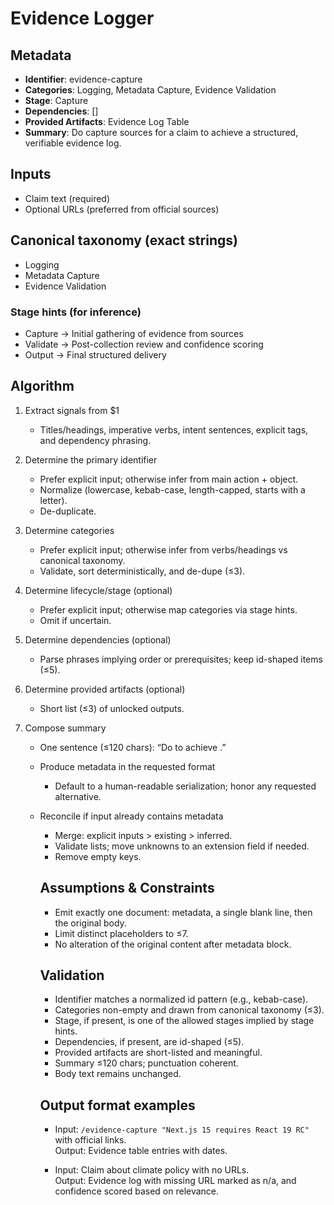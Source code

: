# Evidence Logger

## Metadata

- **Identifier**: evidence-capture
- **Categories**: Logging, Metadata Capture, Evidence Validation
- **Stage**: Capture
- **Dependencies**: []
- **Provided Artifacts**: Evidence Log Table
- **Summary**: Do capture sources for a claim to achieve a structured, verifiable evidence log.

## Inputs

- Claim text (required)
- Optional URLs (preferred from official sources)

## Canonical taxonomy (exact strings)

- Logging
- Metadata Capture
- Evidence Validation

### Stage hints (for inference)

- Capture → Initial gathering of evidence from sources
- Validate → Post-collection review and confidence scoring
- Output → Final structured delivery

## Algorithm

1. Extract signals from $1
   - Titles/headings, imperative verbs, intent sentences, explicit tags, and dependency phrasing.

2. Determine the primary identifier
   - Prefer explicit input; otherwise infer from main action + object.
   - Normalize (lowercase, kebab-case, length-capped, starts with a letter).
   - De-duplicate.

3. Determine categories
   - Prefer explicit input; otherwise infer from verbs/headings vs canonical taxonomy.
   - Validate, sort deterministically, and de-dupe (≤3).

4. Determine lifecycle/stage (optional)
   - Prefer explicit input; otherwise map categories via stage hints.
   - Omit if uncertain.

5. Determine dependencies (optional)
   - Parse phrases implying order or prerequisites; keep id-shaped items (≤5).

6. Determine provided artifacts (optional)
   - Short list (≤3) of unlocked outputs.

7. Compose summary
   - One sentence (≤120 chars): “Do <verb> <object> to achieve <outcome>.”

8. Produce metadata in the requested format
   - Default to a human-readable serialization; honor any requested alternative.

9. Reconcile if input already contains metadata
   - Merge: explicit inputs > existing > inferred.
   - Validate lists; move unknowns to an extension field if needed.
   - Remove empty keys.

## Assumptions & Constraints

- Emit exactly one document: metadata, a single blank line, then the original body.
- Limit distinct placeholders to ≤7.
- No alteration of the original content after metadata block.

## Validation

- Identifier matches a normalized id pattern (e.g., kebab-case).
- Categories non-empty and drawn from canonical taxonomy (≤3).
- Stage, if present, is one of the allowed stages implied by stage hints.
- Dependencies, if present, are id-shaped (≤5).
- Provided artifacts are short-listed and meaningful.
- Summary ≤120 chars; punctuation coherent.
- Body text remains unchanged.

## Output format examples

- Input: `/evidence-capture "Next.js 15 requires React 19 RC"` with official links.  
  Output: Evidence table entries with dates.

- Input: Claim about climate policy with no URLs.  
  Output: Evidence log with missing URL marked as n/a, and confidence scored based on relevance.
